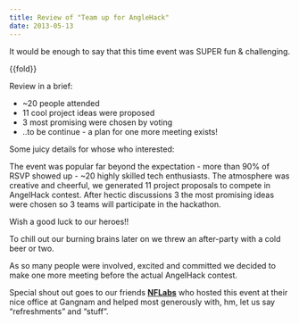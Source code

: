 ```yaml
---
title: Review of "Team up for AngleHack"
date: 2013-05-13
---
```

It would be enough to say that this time event was SUPER fun &
challenging.

{{fold}}

Review in a brief:

-   \~20 people attended
-   11 cool project ideas were proposed
-   3 most promising were chosen by voting
-   ..to be continue - a plan for one more meeting exists!

Some juicy details for whose who interested:

The event was popular far beyond the expectation - more than 90% of RSVP
showed up - \~20 highly skilled tech enthusiasts. The atmosphere was
creative and cheerful, we generated 11 project proposals to compete in
AngelHack contest. After hectic discussions 3 the most promising ideas
were chosen so 3 teams will participate in the hackathon.

Wish a good luck to our heroes!!

To chill out our burning brains later on we threw an after-party with a
cold beer or two.

As so many people were involved, excited and committed we decided to
make one more meeting before the actual AngelHack contest.

Special shout out goes to our
friends [**NFLabs**](http://www.nflabs.com/ "NFLabs") who hosted this
event at their nice office at Gangnam and helped most generously with,
hm, let us say “refreshments” and “stuff”.



